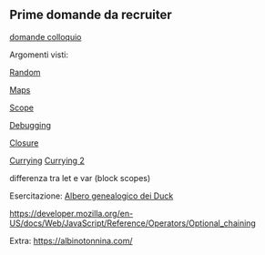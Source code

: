 ## Prime domande da recruiter

[domande colloquio](https://github.com/lichfolky/lab-angular-2023/tree/main/es-domande-colloquio)

Argomenti visti:

[Random](https://developer.mozilla.org/en-US/docs/Web/JavaScript/Reference/Global_Objects/Math/random)

[Maps](https://developer.mozilla.org/en-US/docs/Web/JavaScript/Reference/Global_Objects/Map) 

[Scope](https://developer.mozilla.org/en-US/docs/Glossary/Scope)

[Debugging](https://it.javascript.info/debugging-chrome)

[Closure](https://developer.mozilla.org/en-US/docs/Web/JavaScript/Closures)  

[Currying](https://javascript.info/currying-partials)
[Currying 2](https://en.wikipedia.org/wiki/Currying)  

differenza tra let e var (block scopes)

Esercitazione: [Albero genealogico dei Duck](https://github.com/lichfolky/ts-ducks)

https://developer.mozilla.org/en-US/docs/Web/JavaScript/Reference/Operators/Optional_chaining

Extra:
https://albinotonnina.com/